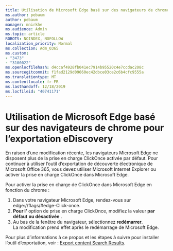 ```yaml
---
title: Utilisation de Microsoft Edge basé sur des navigateurs de chrome pour l’exportation eDiscovery
ms.author: pebaum
author: pebaum
manager: mnirkhe
ms.audience: Admin
ms.topic: article
ROBOTS: NOINDEX, NOFOLLOW
localization_priority: Normal
ms.collection: Adm_O365
ms.custom:
- "3473"
- "3100022"
ms.openlocfilehash: d4ccaf4928fb041ec7914b95520c4e7ccdac208c
ms.sourcegitcommit: f1fad2129d09660ec42dbce03ce2c6b4cfc9555a
ms.translationtype: MT
ms.contentlocale: fr-FR
ms.lasthandoff: 12/18/2019
ms.locfileid: "40741171"
---
```

# <a name="using-microsoft-edge-based-on-chromium-browsers-for-ediscovery-export"></a>Utilisation de Microsoft Edge basé sur des navigateurs de chrome pour l’exportation eDiscovery

En raison d’une modification récente, les navigateurs Microsoft Edge ne disposent plus de la prise en charge ClickOnce activée par défaut. Pour continuer à utiliser l’outil d’exportation de découverte électronique de Microsoft Office 365, vous devez utiliser Microsoft Internet Explorer ou activer la prise en charge ClickOnce dans Microsoft Edge. 

Pour activer la prise en charge de ClickOnce dans Microsoft Edge en fonction du chrome : 
1. Dans votre navigateur Microsoft Edge, rendez-vous sur edge://flags/#edge-Click-once.
2. **Pour l'** option de prise en charge ClickOnce, modifiez la valeur **par défaut** **ou désactivée** . 
3. Au bas de la fenêtre du navigateur, sélectionnez **redémarrer**. <br>
 La modification prend effet après le redémarrage de Microsoft Edge. 

Pour plus d’informations à ce propos et les étapes à suivre pour installer l’outil d’exportation, voir : [Export content Search Results](https://docs.microsoft.com/microsoft-365/compliance/export-search-results).